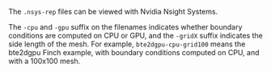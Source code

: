 The `.nsys-rep` files can be viewed with Nvidia Nsight Systems.

The `-cpu` and `-gpu` suffix on the filenames indicates whether boundary conditions are computed on CPU or GPU, and the `-gridX` suffix indicates the side length of the mesh. For example, `bte2dgpu-cpu-grid100` means the bte2dgpu Finch example, with boundary conditions computed on CPU, and with a 100x100 mesh.